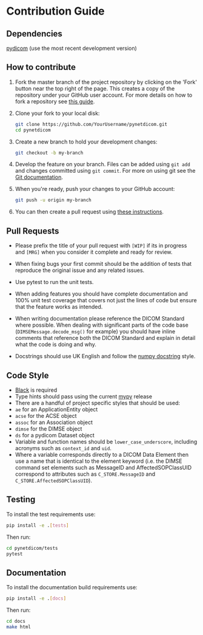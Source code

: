 Contribution Guide
==================

Dependencies
------------
[pydicom](https://github.com/pydicom/pydicom>) (use the most recent development version)

How to contribute
-----------------
1. Fork the master branch of the project repository by clicking on the 'Fork' button near the top right of the page. This creates a copy of the repository under your GitHub user account. For more details on how to fork a repository see [this guide](https://help.github.com/articles/fork-a-repo/).

2. Clone your fork to your local disk:
    ```bash
    git clone https://github.com/YourUsername/pynetdicom.git
    cd pynetdicom
    ```

3. Create a new branch to hold your development changes:
    ```bash
    git checkout -b my-branch
    ```

4. Develop the feature on your branch. Files can be added using `git add` and changes committed using `git commit`. For more on using git see the [Git documentation](https://git-scm.com/documentation).

5. When you're ready, push your changes to your GitHub account:
    ```bash
    git push -u origin my-branch
    ```

6. You can then create a pull request using [these instructions](https://help.github.com/articles/creating-a-pull-request-from-a-fork).

Pull Requests
-------------

- Please prefix the title of your pull request with `[WIP]` if its in progress and `[MRG]` when you consider it complete and ready for review.

- When fixing bugs your first commit should be the addition of tests that reproduce the original issue and any related issues.

- Use pytest to run the unit tests.

- When adding features you should have complete documentation and 100% unit test coverage that covers not just the lines of code but ensure that the feature works as intended.

- When writing documentation please reference the DICOM Standard where possible. When dealing with significant parts of the code base (`DIMSEMessage.decode_msg()` for example) you should have inline comments that reference both the DICOM Standard and explain in detail what the code is doing and why.

- Docstrings should use UK English and follow the [numpy  docstring](https://numpydoc.readthedocs.io/en/latest/) style.


Code Style
----------
- [Black](https://github.com/psf/black) is required
- Type hints should pass using the current [mypy](http://mypy-lang.org/) release
- There are a handful of project specific styles that should be used:
 - `ae` for an ApplicationEntity object
 - `acse` for the ACSE object
 - `assoc` for an Association object
 - `dimse` for the DIMSE object
 - `ds` for a pydicom Dataset object
 - Variable and function names should be `lower_case_underscore`, including acronyms such as `context_id` and `uid`.
 - Where a variable corresponds directly to a DICOM Data Element then use a name that is identical to the element keyword (i.e. the DIMSE command set elements such as MessageID and AffectedSOPClassUID correspond to attributes such as `C_STORE.MessageID` and `C_STORE.AffectedSOPClassUID`).


Testing
-------

To install the test requirements use:

  ```bash
  pip install -e .[tests]
  ```

  Then run:

  ```bash
  cd pynetdicom/tests
  pytest
  ```


Documentation
-------------
To install the documentation build requirements use:

  ```bash
  pip install -e .[docs]
  ```

Then run:

  ```bash
  cd docs
  make html
  ```
